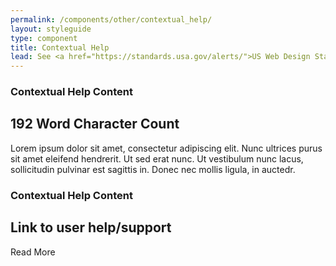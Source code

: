 ```yaml
---
permalink: /components/other/contextual_help/
layout: styleguide
type: component
title: Contextual Help
lead: See <a href="https://standards.usa.gov/alerts/">US Web Design Standards</a> for design description.
---
```



<div class="contextual">

  <div class="usa-contextual usa-contextual">
    <div class="usa-contextual-body">
      <h3 class="usa-contextual-heading">Contextual Help Content</h3>
      <h2 class="">192 Word Character Count</h2>
      <p class="usa-contextual-text">Lorem ipsum dolor sit amet, consectetur adipiscing elit. Nunc ultrices purus sit amet eleifend hendrerit. Ut sed erat nunc. Ut vestibulum nunc lacus, sollicitudin pulvinar est sagittis in. Donec nec mollis ligula, in auctedr. </p>
    </div>
  </div>

  <div class="contextual">

  <div class="usa-contextual usa-contextual">
    <div class="usa-contextual-body">
      <h3 class="usa-contextual-heading">Contextual Help Content</h3>
      <h2 class="">Link to user help/support</h2>
      <p class="usa-contextual-text">Read More</p>
    </div>
  </div>

